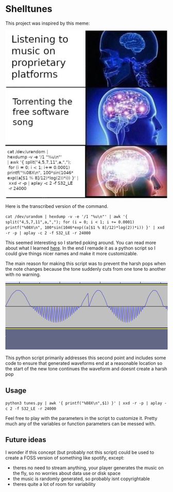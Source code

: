 # Shelltunes

This project was inspired by this meme:

![a meme proposing more freedom-respecting ways to get music than proprietary platforms, with the most free way being a shell command that produces music from random data](images/meme.png)

Here is the transcribed version of the command.

`cat /dev/urandom | hexdump -v -e '/1 "%u\n"' | awk '{ split("4,5,7,11",a,","); for (i = 0; i < 1; i += 0.0001) printf("%08X\n", 100*sin(1046*exp((a[$1 % 8]/12)*log(2))*i)) }' | xxd -r -p | aplay -c 2 -f S32_LE -r 24000`

This seemed interesting so I started poking around. You can read more about what I learned [here](awk-howitworks.md). In the end I remade it as a python script so I could give things nicer names and make it more customizable.

The main reason for making this script was to prevent the harsh pops when the note changes because the tone suddenly cuts from one tone to another with no warning.

![an example of a waveform with a rather mild case of "harsh popping" where the waveform suddenly changes direction without following a sinusoidal pattern](images/pops.png)

This python script primarily addresses this second point and includes some code to ensure that generated waveforms end at a reasonable location so the start of the new tone continues the waveform and doesnt create a harsh pop

## Usage
`python3 tunes.py | awk '{ printf("%08X\n",$1) }' | xxd -r -p | aplay -c 2 -f S32_LE -r 24000`

Feel free to play with the parameters in the script to customize it.
Pretty much any of the variables or function parameters can be messed with.


## Future ideas

I wonder if this concept (but probably not this script) could be used to create a FOSS version of something like spotify, except:
- theres no need to stream anything, your player generates the music on the fly, so no worries about data use or disk space
- the music is randomly generated, so probably isnt copyrightable
- theres quite a lot of room for variability